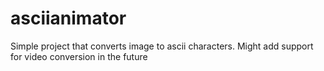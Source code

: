 # asciianimator

Simple project that converts image to ascii characters. Might add support for video conversion in the future
